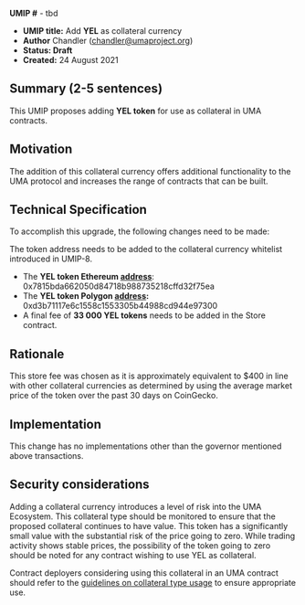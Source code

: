 **UMIP #**  - tbd

-   **UMIP title:** Add **YEL** as collateral currency 
-   **Author**  Chandler (chandler@umaproject.org)
-   **Status: Draft**
-   **Created:**  24 August 2021

## Summary (2-5 sentences)

This UMIP proposes adding **YEL token** for use as collateral in UMA contracts.

## Motivation

The addition of this collateral currency offers additional functionality to the UMA protocol and increases the range of contracts that can be built.

## Technical Specification

To accomplish this upgrade, the following changes need to be made:


The token address needs to be added to the collateral currency whitelist introduced in UMIP-8.
-   The **YEL token Ethereum [address](https://etherscan.io/token/0x7815bda662050d84718b988735218cffd32f75ea)**: 0x7815bda662050d84718b988735218cffd32f75ea 
- The **YEL token Polygon [address](https://polygonscan.com/token/0xd3b71117e6c1558c1553305b44988cd944e97300):**  0xd3b71117e6c1558c1553305b44988cd944e97300
-   A final fee of **33 000  YEL tokens** needs to be added in the Store contract.
    

## Rationale

This store fee was chosen as it is approximately equivalent to $400 in line with other collateral currencies as determined by using the average market price of the token over the past 30 days on CoinGecko.

## Implementation

This change has no implementations other than the governor mentioned above transactions.

## Security considerations

Adding a collateral currency introduces a level of risk into the UMA Ecosystem.  This collateral type should be monitored to ensure that the proposed collateral continues to have value. This token has a significantly small value with the substantial risk of the price going to zero. While trading activity shows stable prices, the possibility of the token going to zero should be noted for any contract wishing to use YEL as collateral. 

Contract deployers considering using this collateral in an UMA contract should refer to the [guidelines on collateral type usage](https://docs.umaproject.org/uma-tokenholders/guidence-on-collateral-currency-addition) to ensure appropriate use.


